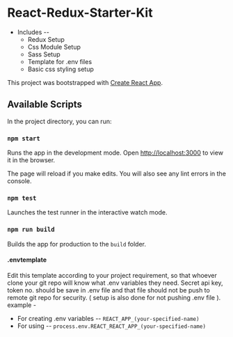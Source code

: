 # React-Redux-Starter-Kit

- Includes --
  - Redux Setup
  - Css Module Setup
  - Sass Setup
  - Template for .env files
  - Basic css styling setup

This project was bootstrapped with [Create React App](https://github.com/facebook/create-react-app).

## Available Scripts

In the project directory, you can run:

### `npm start`

Runs the app in the development mode.
Open [http://localhost:3000](http://localhost:3000) to view it in the browser.

The page will reload if you make edits.
You will also see any lint errors in the console.

### `npm test`

Launches the test runner in the interactive watch mode.

### `npm run build`

Builds the app for production to the `build` folder.

#### .envtemplate

Edit this template according to your project requirement, so that whoever clone your git repo will know what .env variables they need.
Secret api key, token no. should be save in .env file and that file should not be push to remote git repo for security.
( setup is also done for not pushing .env file ).
example -

- For creating .env variables -- `REACT_APP_(your-specified-name)`
- For using -- `process.env.REACT_REACT_APP_(your-specified-name)`
